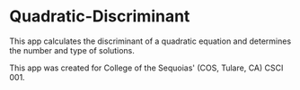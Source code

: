 # Quadratic-Discriminant

This app calculates the discriminant of a quadratic equation and determines the number and type of solutions.

This app was created for College of the Sequoias' (COS, Tulare, CA) CSCI 001.
